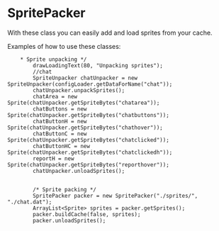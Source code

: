 SpritePacker
============

With these class you can easily add and load sprites from your cache.

Examples of how to use these classes:

	    * Sprite unpacking */
            drawLoadingText(80, "Unpacking sprites");
            //chat
            SpriteUnpacker chatUnpacker = new SpriteUnpacker(configLoader.getDataForName("chat"));
            chatUnpacker.unpackSprites();
            chatArea = new Sprite(chatUnpacker.getSpriteBytes("chatarea"));
            chatButtons = new Sprite(chatUnpacker.getSpriteBytes("chatbuttons"));
            chatButtonH = new Sprite(chatUnpacker.getSpriteBytes("chathover"));
            chatButtonC = new Sprite(chatUnpacker.getSpriteBytes("chatclicked"));
            chatButtonHC = new Sprite(chatUnpacker.getSpriteBytes("chatclickedh"));
            reportH = new Sprite(chatUnpacker.getSpriteBytes("reporthover"));
            chatUnpacker.unloadSprites();
            
            
            /* Sprite packing */
            SpritePacker packer = new SpritePacker("./sprites/", "./chat.dat");
            ArrayList<Sprite> sprites = packer.getSprites();
            packer.buildCache(false, sprites);
            packer.unloadSprites();
